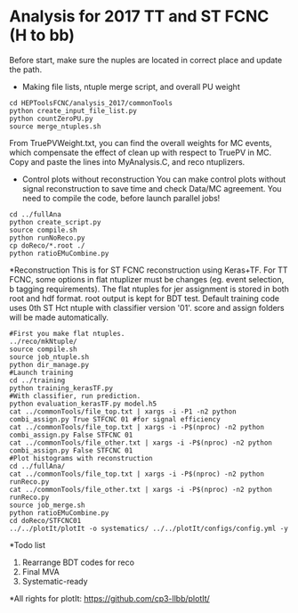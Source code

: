 # Analysis for 2017 TT and ST FCNC (H to bb)

Before start, make sure the nuples are located in correct place and update the path.

  * Making file lists, ntuple merge script,  and overall PU weight
```{.Bash}
cd HEPToolsFCNC/analysis_2017/commonTools
python create_input_file_list.py
python countZeroPU.py
source merge_ntuples.sh
```
From TruePVWeight.txt, you can find the overall weights for MC events, which compensate the effect of clean up with respect to TruePV in MC. Copy and paste the lines into MyAnalysis.C, and reco ntuplizers.

  * Control plots without reconstruction
You can make control plots without signal reconstruction to save time and check Data/MC agreement. You need to compile the code, before launch parallel jobs!
```{.Bash}
cd ../fullAna
python create_script.py
source compile.sh
python runNoReco.py
cp doReco/*.root ./
python ratioEMuCombine.py
```
  *Reconstruction
This is for ST FCNC reconstruction using Keras+TF. For TT FCNC, some options in flat ntuplizer must be changes (eg. event selection, b tagging requirements). The flat ntuples for jer assignment is stored in both root and hdf format. root output is kept for BDT test. Default training code uses 0th ST Hct ntuple with classifier version '01'. score and assign folders will be made automatically.
```{.Bash}
#First you make flat ntuples.
../reco/mkNtuple/
source compile.sh
source job_ntuple.sh
python dir_manage.py
#Launch training
cd ../training
python training_kerasTF.py
#With classifier, run prediction.
python evaluation_kerasTF.py model.h5
cat ../commonTools/file_top.txt | xargs -i -P1 -n2 python combi_assign.py True STFCNC 01 #for signal efficiency
cat ../commonTools/file_top.txt | xargs -i -P$(nproc) -n2 python combi_assign.py False STFCNC 01
cat ../commonTools/file_other.txt | xargs -i -P$(nproc) -n2 python combi_assign.py False STFCNC 01
#Plot histograms with reconstruction
cd ../fullAna/
cat ../commonTools/file_top.txt | xargs -i -P$(nproc) -n2 python runReco.py
cat ../commonTools/file_other.txt | xargs -i -P$(nproc) -n2 python runReco.py
source job_merge.sh
python ratioEMuCombine.py
cd doReco/STFCNC01
../../plotIt/plotIt -o systematics/ ../../plotIt/configs/config.yml -y
```

  *Todo list
1. Rearrange BDT codes for reco
2. Final MVA
3. Systematic-ready

  *All rights for plotIt: https://github.com/cp3-llbb/plotIt/
